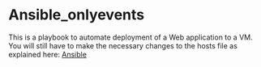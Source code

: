 # Ansible_onlyevents

This is a playbook to automate deployment of a Web application to a VM. You will still have to make the necessary changes to the hosts file as explained here: [Ansible](https://docs.ansible.com/ansible/latest/user_guide/basic_concepts.html#inventory)
